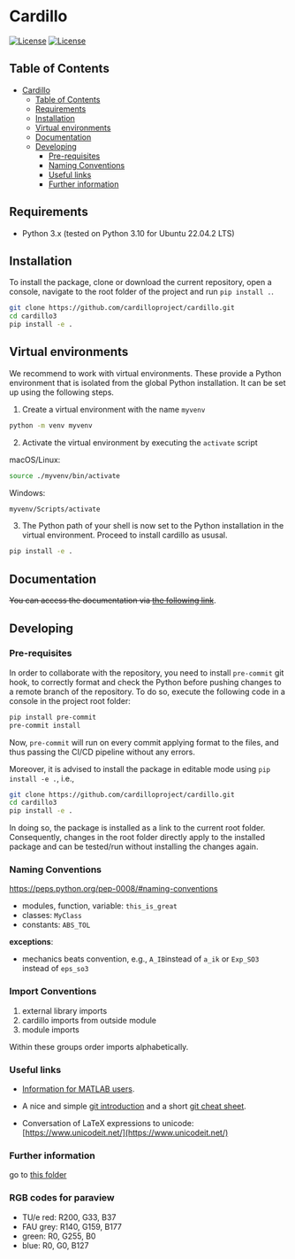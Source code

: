 # Cardillo
[![License](https://img.shields.io/badge/License-BSD_3--Clause-blue.svg)](https://opensource.org/licenses/BSD-3-Clause) [![License](https://img.shields.io/badge/code%20standard-PEP8-black)](https://www.python.org/dev/peps/pep-0008/)


## Table of Contents

- [Cardillo](#cardillo)
  - [Table of Contents](#table-of-contents)
  - [Requirements](#requirements)
  - [Installation](#installation)
  - [Virtual environments](#virtual-environments)
  - [Documentation](#documentation)
  - [Developing](#developing)
    - [Pre-requisites](#pre-requisites)
    - [Naming Conventions](#naming-conventions)
    - [Useful links](#useful-links)
    - [Further information](#further-information)

## Requirements
* Python 3.x (tested on Python 3.10 for Ubuntu 22.04.2 LTS)

## Installation
To install the package, clone or download the current repository, open a console, navigate to the root folder of the project and run `pip install .`.

```bash
git clone https://github.com/cardilloproject/cardillo.git
cd cardillo3
pip install -e .
```

## Virtual environments
We recommend to work with virtual environments. These provide a Python environment that is isolated from the global Python installation. It can be set up using the following steps.

1. Create a virtual environment with the name `myvenv`
```bash
python -m venv myvenv
```
2. Activate the virtual environment by executing the `activate` script

macOS/Linux:
```bash
source ./myvenv/bin/activate
```

Windows:
```bash
myvenv/Scripts/activate
```
3. The Python path of your shell is now set to the Python installation in the virtual environment. Proceed to install cardillo as ususal.

```bash
pip install -e .
```
## Documentation
~~You can access the documentation via [the following link](https://jonasharsch.gitlab.io/cardillo3)~~.
 
## Developing

### Pre-requisites

In order to collaborate with the repository, you need to install `pre-commit` git hook, to correctly format and check the Python before pushing changes to a remote branch of the repository. To do so, execute the following code in a console in the project root folder:

```bash
pip install pre-commit
pre-commit install
```

Now, `pre-commit` will run on every commit applying format to the files, and thus passing the CI/CD pipeline without any errors.

Moreover, it is advised to install the package in editable mode using `pip install -e .`, i.e.,

```bash
git clone https://github.com/cardilloproject/cardillo.git
cd cardillo3
pip install -e .
```

In doing so, the package is installed as a link to the current root folder. Consequently, changes in the root folder directly apply to the installed package and can be tested/run without installing the changes again.

### Naming Conventions

https://peps.python.org/pep-0008/#naming-conventions

* modules, function, variable: `this_is_great`
* classes: `MyClass`
* constants: `ABS_TOL`

**exceptions**:
* mechanics beats convention, e.g., `A_IB`instead of `a_ik` or `Exp_SO3` instead of `eps_so3`

### Import Conventions

1. external library imports
2. cardillo imports from outside module
3. module imports

Within these groups order imports alphabetically.

### Useful links
* [Information for MATLAB users](https://docs.scipy.org/doc/numpy/user/numpy-for-matlab-users.html).

* A nice and simple [git introduction](https://rogerdudler.github.io/git-guide/index.html) and a short [git cheat sheet](https://about.gitlab.com/images/press/git-cheat-sheet.pdf).
* Conversation of LaTeX expressions to unicode: [https://www.unicodeit.net/](https://www.unicodeit.net/)

### Further information
go to [this folder](man)

### RGB codes for paraview
- TU/e red: R200, G33, B37
- FAU grey: R140, G159, B177
- green: R0, G255, B0
- blue: R0, G0, B127
